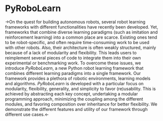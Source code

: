 # PyRoboLearn

->On the quest for building autonomous robots, several robot learning frameworks with different functionalities have 
recently been developed. Yet, frameworks that combine diverse learning paradigms (such as imitation and reinforcement learning) 
into a common place are scarce. Existing ones tend to be robot-specific, and often require time-consuming work to be used with 
other robots. 
Also, their architecture is often weakly structured, mainly because of a lack of modularity and flexibility. This leads users 
to reimplement several pieces of code to integrate them into their own experimental or benchmarking work. 
To overcome these issues, we introduce *PyRoboLearn*, a new Python robot learning framework that combines different learning 
paradigms into a single framework. Our framework provides a plethora of robotic environments, learning models and algorithms. 
*PyRoboLearn* is developed with a particular focus on modularity, flexibility, generality, and simplicity to favor (re)usability. 
This is achieved by abstracting each key concept, undertaking a modular programming approach, minimizing the coupling among the 
different modules, and favoring composition over inheritance for better flexibility. We demonstrate the different features and 
utility of our framework through different use cases.<-
